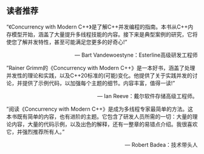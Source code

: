 ## 读者推荐

“《Concurrency with Modern C++》是了解C++并发编程的指南。本书从C++内存模型开始，涵盖了大量提升多线程技能的内容。接下来是典型案例的研究，它将使您了解并发特性，甚至可能满足您更多的好奇心!”

<p align="right"> — Bart Vandewoestyne：Esterline高级研发工程师</p>

”Rainer Grimm的《Concurrency with Modern C++》是一本好书，涵盖了处理并发性的理论和实践，以及C++20标准的(可能)变化。他提供了关于实践并发的讨论，并提供了示例代码，以加强每个主题的细节。内容丰富，值得一读!”

<p align="right"> — Ian Reeve：戴尔软件存储高级工程师。</p>

”阅读《Concurrency with Modern C++》是成为多线程专家最简单的方法。这本书既有简单的内容，也有进阶的主题。它包含了研发人员所需的一切：大量的理论内容，大量的代码示例，以及出色的解释，还有一整章的易错点介绍。我很喜欢它，并强烈推荐所有人。”

<p align="right"> — Robert Badea：技术带头人</p>

## 